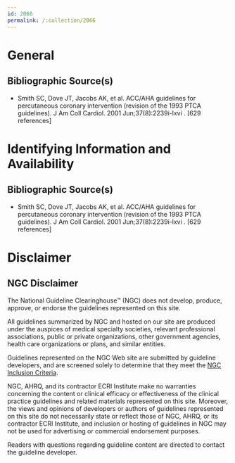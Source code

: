 ```yaml
---
id: 2066
permalink: /:collection/2066
---
```


# General

## Bibliographic Source(s)

- Smith SC, Dove JT, Jacobs AK, et al. ACC/AHA guidelines for percutaneous coronary intervention (revision of the 1993 PTCA guidelines). J Am Coll Cardiol. 2001 Jun;37(8):2239i-lxvi . [629 references]

# Identifying Information and Availability

## Bibliographic Source(s)

- Smith SC, Dove JT, Jacobs AK, et al. ACC/AHA guidelines for percutaneous coronary intervention (revision of the 1993 PTCA guidelines). J Am Coll Cardiol. 2001 Jun;37(8):2239i-lxvi . [629 references]

# Disclaimer

## NGC Disclaimer

The National Guideline Clearinghouse™ (NGC) does not develop, produce, approve, or endorse the guidelines represented on this site.

All guidelines summarized by NGC and hosted on our site are produced under the auspices of medical specialty societies, relevant professional associations, public or private organizations, other government agencies, health care organizations or plans, and similar entities.

Guidelines represented on the NGC Web site are submitted by guideline developers, and are screened solely to determine that they meet the [NGC Inclusion Criteria](/help-and-about/summaries/inclusion-criteria).

NGC, AHRQ, and its contractor ECRI Institute make no warranties concerning the content or clinical efficacy or effectiveness of the clinical practice guidelines and related materials represented on this site. Moreover, the views and opinions of developers or authors of guidelines represented on this site do not necessarily state or reflect those of NGC, AHRQ, or its contractor ECRI Institute, and inclusion or hosting of guidelines in NGC may not be used for advertising or commercial endorsement purposes.

Readers with questions regarding guideline content are directed to contact the guideline developer.

